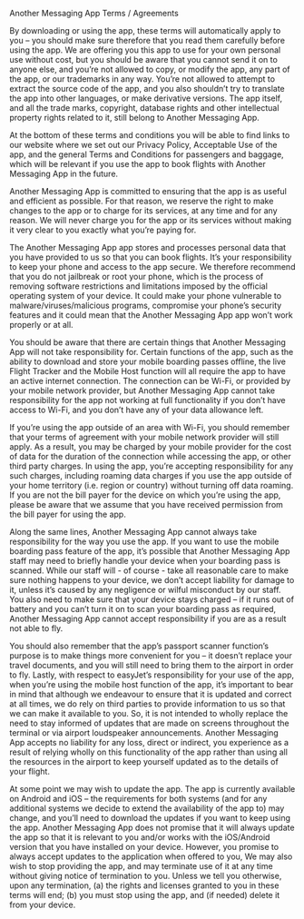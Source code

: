 Another Messaging App Terms / Agreements

By downloading or using the app, these terms will automatically apply to you – you should make sure therefore that you read them carefully before using the app. We are offering you this app to use for your own personal use without cost, but you should be aware that you cannot send it on to anyone else, and you’re not allowed to copy, or modify the app, any part of the app, or our trademarks in any way. You’re not allowed to attempt to extract the source code of the app, and you also shouldn’t try to translate the app into other languages, or make derivative versions. The app itself, and all the trade marks, copyright, database rights and other intellectual property rights related to it, still belong to Another Messaging App.

At the bottom of these terms and conditions you will be able to find links to our website where we set out our Privacy Policy, Acceptable Use of the app, and the general Terms and Conditions for passengers and baggage, which will be relevant if you use the app to book flights with Another Messaging App in the future.

Another Messaging App is committed to ensuring that the app is as useful and efficient as possible. For that reason, we reserve the right to make changes to the app or to charge for its services, at any time and for any reason. We will never charge you for the app or its services without making it very clear to you exactly what you’re paying for.

The Another Messaging App app stores and processes personal data that you have provided to us so that you can book flights. It’s your responsibility to keep your phone and access to the app secure. We therefore recommend that you do not jailbreak or root your phone, which is the process of removing software restrictions and limitations imposed by the official operating system of your device. It could make your phone vulnerable to malware/viruses/malicious programs, compromise your phone’s security features and it could mean that the Another Messaging App app won’t work properly or at all.

You should be aware that there are certain things that Another Messaging App will not take responsibility for. Certain functions of the app, such as the ability to download and store your mobile boarding passes offline, the live Flight Tracker and the Mobile Host function will all require the app to have an active internet connection. The connection can be Wi-Fi, or provided by your mobile network provider, but Another Messaging App cannot take responsibility for the app not working at full functionality if you don’t have access to Wi-Fi, and you don’t have any of your data allowance left.

If you’re using the app outside of an area with Wi-Fi, you should remember that your terms of agreement with your mobile network provider will still apply. As a result, you may be charged by your mobile provider for the cost of data for the duration of the connection while accessing the app, or other third party charges. In using the app, you’re accepting responsibility for any such charges, including roaming data charges if you use the app outside of your home territory (i.e. region or country) without turning off data roaming. If you are not the bill payer for the device on which you’re using the app, please be aware that we assume that you have received permission from the bill payer for using the app.

Along the same lines, Another Messaging App cannot always take responsibility for the way you use the app. If you want to use the mobile boarding pass feature of the app, it’s possible that Another Messaging App staff may need to briefly handle your device when your boarding pass is scanned. While our staff will - of course - take all reasonable care to make sure nothing happens to your device, we don’t accept liability for damage to it, unless it’s caused by any negligence or wilful misconduct by our staff. You also need to make sure that your device stays charged – if it runs out of battery and you can’t turn it on to scan your boarding pass as required, Another Messaging App cannot accept responsibility if you are as a result not able to fly.

You should also remember that the app’s passport scanner function’s purpose is to make things more convenient for you – it doesn’t replace your travel documents, and you will still need to bring them to the airport in order to fly. Lastly, with respect to easyJet’s responsibility for your use of the app, when you’re using the mobile host function of the app, it’s important to bear in mind that although we endeavour to ensure that it is updated and correct at all times, we do rely on third parties to provide information to us so that we can make it available to you. So, it is not intended to wholly replace the need to stay informed of updates that are made on screens throughout the terminal or via airport loudspeaker announcements. Another Messaging App accepts no liability for any loss, direct or indirect, you experience as a result of relying wholly on this functionality of the app rather than using all the resources in the airport to keep yourself updated as to the details of your flight.

At some point we may wish to update the app. The app is currently available on Android and iOS – the requirements for both systems (and for any additional systems we decide to extend the availability of the app to) may change, and you’ll need to download the updates if you want to keep using the app. Another Messaging App does not promise that it will always update the app so that it is relevant to you and/or works with the iOS/Android version that you have installed on your device. However, you promise to always accept updates to the application when offered to you, We may also wish to stop providing the app, and may terminate use of it at any time without giving notice of termination to you. Unless we tell you otherwise, upon any termination, (a) the rights and licenses granted to you in these terms will end; (b) you must stop using the app, and (if needed) delete it from your device.
